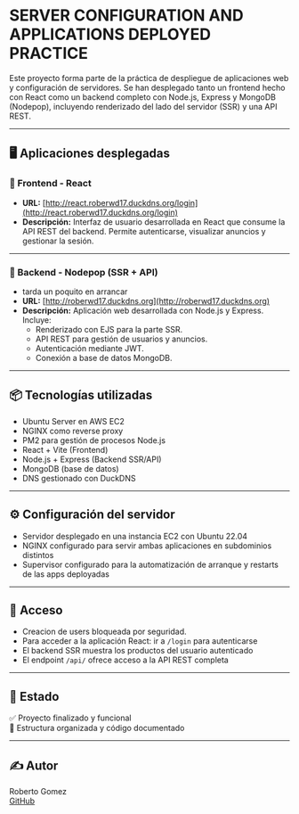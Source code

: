 # SERVER CONFIGURATION AND APPLICATIONS DEPLOYED PRACTICE

Este proyecto forma parte de la práctica de despliegue de aplicaciones web y configuración de servidores. Se han desplegado tanto un frontend hecho con React como un backend completo con Node.js, Express y MongoDB (Nodepop), incluyendo renderizado del lado del servidor (SSR) y una API REST.

---

## 🖥️ Aplicaciones desplegadas

### 🔹 Frontend - React

- **URL:** [http://react.roberwd17.duckdns.org/login](http://react.roberwd17.duckdns.org/login)
- **Descripción:** Interfaz de usuario desarrollada en React que consume la API REST del backend. Permite autenticarse, visualizar anuncios y gestionar la sesión.

---

### 🔹 Backend - Nodepop (SSR + API)
- tarda un poquito en arrancar
- **URL:** [http://roberwd17.duckdns.org](http://roberwd17.duckdns.org)
- **Descripción:** Aplicación web desarrollada con Node.js y Express. Incluye:
  - Renderizado con EJS para la parte SSR.
  - API REST para gestión de usuarios y anuncios.
  - Autenticación mediante JWT.
  - Conexión a base de datos MongoDB.
  
---

## 📦 Tecnologías utilizadas

- Ubuntu Server en AWS EC2
- NGINX como reverse proxy
- PM2 para gestión de procesos Node.js
- React + Vite (Frontend)
- Node.js + Express (Backend SSR/API)
- MongoDB (base de datos)
- DNS gestionado con DuckDNS

---

## ⚙️ Configuración del servidor

- Servidor desplegado en una instancia EC2 con Ubuntu 22.04
- NGINX configurado para servir ambas aplicaciones en subdominios distintos
- Supervisor configurado para la automatización de arranque y restarts de las apps deployadas

---

## 🔐 Acceso
- Creacion de users bloqueada por seguridad. 
- Para acceder a la aplicación React: ir a `/login` para autenticarse
- El backend SSR muestra los productos del usuario autenticado
- El endpoint `/api/` ofrece acceso a la API REST completa

---

## 🧪 Estado

✅ Proyecto finalizado y funcional  
📁 Estructura organizada y código documentado

---

## ✍️ Autor

Roberto Gomez  
[GitHub](https://github.com/Rober040992)
